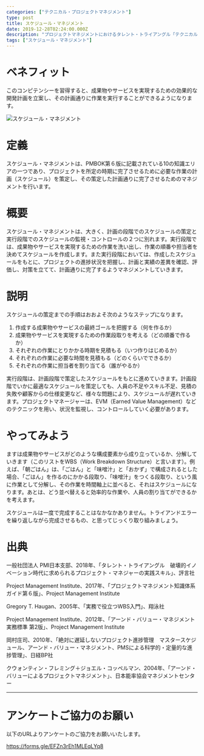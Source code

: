 ```yaml
---
categories: ["テクニカル・プロジェクトマネジメント"]
type: post
title: スケジュール・マネジメント
date: 2019-12-28T02:24:00.000Z
description: "プロジェクトマネジメントにおけるタレント・トライアングル「テクニカル・プロジェクトマネジメント」より、「スケジュール・マネジメント」への理解を深めプロジェクト・マネジャーに必要とされるコンピテンシーを身に着けよう。"
tags: ["スケジュール・マネジメント"]
---
```

# ベネフィット

このコンピテンシーを習得すると、成果物やサービスを実現するための効果的な開発計画を立案し、その計画通りに作業を実行することができるようになります。

![スケジュール・マネジメント](/img/スケジュールマネジメント.png "スケジュール・マネジメント")

# 定義

スケジュール・マネジメントは、PMBOK第６版に記載されている10の知識エリアの一つであり、プロジェクトを所定の時期に完了させるために必要な作業の計画（スケジュール）を策定し、その策定した計画通りに完了させるためのマネジメントを行います。

# 概要

スケジュール・マネジメントは、大きく、計画の段階でのスケジュールの策定と実行段階でのスケジュールの監視・コントロールの２つに別れます。実行段階では、成果物やサービスを実現するための作業を洗い出し、作業の順番や担当者を決めてスケジュールを作成します。また実行段階においては、作成したスケジュールをもとに、プロジェクトの進捗状況を把握し、計画と実績の差異を確認、評価し、対策を立てて、計画通りに完了するようマネジメントしていきます。

# 説明

スケジュールの策定までの手順はおおよそ次のようなステップになります。

1. 作成する成果物やサービスの最終ゴールを把握する（何を作るか）
2. 成果物やサービスを実現するための作業段取りを考える（どの順番で作るか）
3. それぞれの作業にとりかかる時期を見積もる（いつ作りはじめるか）
4. それぞれの作業に必要な時間を見積もる（どのくらいでできるか）
5. それぞれの作業に担当者を割り当てる（誰がやるか）

実行段階は、計画段階で策定したスケジュールをもとに進めていきます。計画段階でいかに最適なスケジュールを策定しても、人員の不足やスキル不足、見積の失敗や顧客からの仕様変更など、様々な問題により、スケジュールが遅れていきます。プロジェクトマネージャーは、EVM（Earned Value Management）などのテクニックを用い、状況を監視し、コントロールしていく必要があります。

# やってみよう

ますは成果物やサービスがどのような構成要素から成り立っているか、分解していきます（このリストをWBS（Work Breakdown Structure）と言います）。例えば、「朝ごはん」は、「ごはん」と「味噌汁」と「おかず」で構成されるとした場合、「ごはん」を作るのにかかる段取り、「味噌汁」をつくる段取り、という風に作業として分解し、その作業を時間軸上に並べると、それはスケジュールになります。あとは、どう並べ替えると効率的な作業や、人員の割り当てができるかを考えます。

スケジュールは一度で完成することはなかなかありません。トライアンドエラーを繰り返しながら完成させるもの、と思ってじっくり取り組みましょう。

# 出典

一般社団法人 PMI日本支部、2018年、「タレント・トライアングル　破壊的イノベーション時代に求められるプロジェクト・マネジャーの実践スキル」、評言社

Project Management Institute、2017年、「プロジェクトマネジメント知識体系ガイド第６版」、Project Management Institute

Gregory T. Haugan、2005年、「実務で役立つWBS入門」、翔泳社

Project Management Institute、2012年、「アーンド・バリュー・マネジメント実務標準 第2版」、Project Management Institute

岡村庄司、2010年、「絶対に遅延しないプロジェクト進捗管理　マスタースケジュール、アーンド・バリュー・マネジメント、PMSによる科学的・定量的な進捗管理」、日経BP社

クウォンティン・フレミング＋ジョエル・コッペルマン、2004年、「アーンド・バリューによるプロジェクトマネジメント」、日本能率協会マネジメントセンター

- - -

# アンケートご協力のお願い

以下のURLよりアンケートのご協力をお願いいたします。

https://forms.gle/EFZn3rEh1MLEqLYq8
